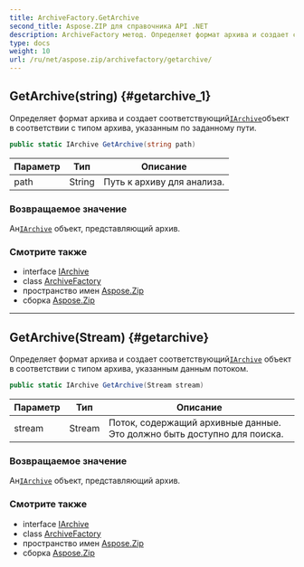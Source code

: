 ```yaml
---
title: ArchiveFactory.GetArchive
second_title: Aspose.ZIP для справочника API .NET
description: ArchiveFactory метод. Определяет формат архива и создает соответствующийIArchiveобъект в соответствии с типом архива указанным по заданному пути.
type: docs
weight: 10
url: /ru/net/aspose.zip/archivefactory/getarchive/
---
```

## GetArchive(string) {#getarchive_1}

Определяет формат архива и создает соответствующий[`IArchive`](../../iarchive/)объект в соответствии с типом архива, указанным по заданному пути.

```csharp
public static IArchive GetArchive(string path)
```

| Параметр | Тип | Описание |
| --- | --- | --- |
| path | String | Путь к архиву для анализа. |

### Возвращаемое значение

Ан[`IArchive`](../../iarchive/) объект, представляющий архив.

### Смотрите также

* interface [IArchive](../../iarchive/)
* class [ArchiveFactory](../)
* пространство имен [Aspose.Zip](../../archivefactory/)
* сборка [Aspose.Zip](../../../)

---

## GetArchive(Stream) {#getarchive}

Определяет формат архива и создает соответствующий[`IArchive`](../../iarchive/) объект в соответствии с типом архива, указанным данным потоком.

```csharp
public static IArchive GetArchive(Stream stream)
```

| Параметр | Тип | Описание |
| --- | --- | --- |
| stream | Stream | Поток, содержащий архивные данные. Это должно быть доступно для поиска. |

### Возвращаемое значение

Ан[`IArchive`](../../iarchive/) объект, представляющий архив.

### Смотрите также

* interface [IArchive](../../iarchive/)
* class [ArchiveFactory](../)
* пространство имен [Aspose.Zip](../../archivefactory/)
* сборка [Aspose.Zip](../../../)


